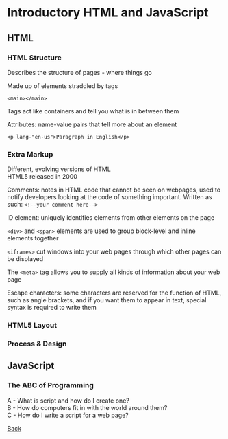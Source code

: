 # Introductory HTML and JavaScript

## **HTML**

### HTML Structure

Describes the structure of pages - where things go

Made up of elements straddled by tags

`<main></main>`

Tags act like containers and tell you what is in between them

Attributes: name-value pairs that tell more about an element 

`<p lang-"en-us">Paragraph in English</p>`

### Extra Markup

Different, evolving versions of HTML <br>
HTML5 released in 2000

Comments: notes in HTML code that cannot be seen on webpages, used to notify developers looking at the code of something important.  Written as such:
`<!--your comment here-->`

ID element: uniquely identifies elements from other elements on the page

`<div>` and `<span>` elements are used to group block-level and inline elements together

`<iframes>` cut windows into your web pages through which other pages can be displayed

The `<meta>` tag allows you to supply all kinds of information about your web page

Escape characters: some characters are reserved for the function of HTML, such as angle brackets, and if you want them to appear in text, special syntax is required to write them

### HTML5 Layout

### Process & Design

## **JavaScript**

### The ABC of Programming

A - What is script and how do I create one? <br>
B - How do computers fit in with the world around them? <br>
C - How do I write a script for a web page?

[Back](/reading-notes/201/201-TOC.html)
